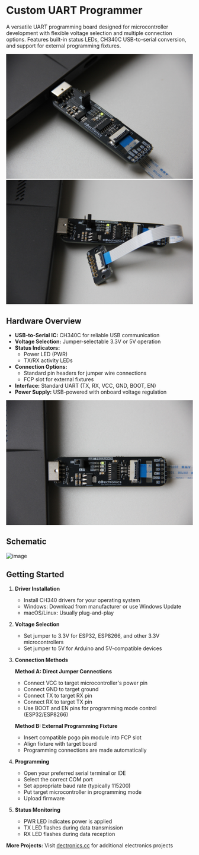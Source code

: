 # Custom UART Programmer

A versatile UART programming board designed for microcontroller development with flexible voltage selection and multiple connection options. Features built-in status LEDs, CH340C USB-to-serial conversion, and support for external programming fixtures.

![side](Images/side.JPG)
![side](Images/withPogo.JPG)

## **Hardware Overview**

- **USB-to-Serial IC:** CH340C for reliable USB communication
- **Voltage Selection:** Jumper-selectable 3.3V or 5V operation
- **Status Indicators:**
    - Power LED (PWR)
    - TX/RX activity LEDs
- **Connection Options:**
    - Standard pin headers for jumper wire connections
    - FCP slot for external fixtures
- **Interface:** Standard UART (TX, RX, VCC, GND, BOOT, EN)
- **Power Supply:** USB-powered with onboard voltage regulation

![top](Images/top.JPG)
## **Schematic**
<img width="3507" height="2480" alt="image" src="https://github.com/user-attachments/assets/544e5098-aa07-4d7e-8885-2351ea07217a" />

## **Getting Started**

1. **Driver Installation**
    
    - Install CH340 drivers for your operating system
    - Windows: Download from manufacturer or use Windows Update
    - macOS/Linux: Usually plug-and-play
2. **Voltage Selection**
    
    - Set jumper to 3.3V for ESP32, ESP8266, and other 3.3V microcontrollers
    - Set jumper to 5V for Arduino and 5V-compatible devices
3. **Connection Methods**
    
    **Method A: Direct Jumper Connections**
    
    - Connect VCC to target microcontroller's power pin
    - Connect GND to target ground
    - Connect TX to target RX pin
    - Connect RX to target TX pin
    - Use BOOT and EN pins for programming mode control (ESP32/ESP8266)
    
    **Method B: External Programming Fixture**
    
    - Insert compatible pogo pin module into FCP slot
    - Align fixture with target board
    - Programming connections are made automatically
4. **Programming**
    
    - Open your preferred serial terminal or IDE
    - Select the correct COM port
    - Set appropriate baud rate (typically 115200)
    - Put target microcontroller in programming mode
    - Upload firmware
5. **Status Monitoring**
    
    - PWR LED indicates power is applied
    - TX LED flashes during data transmission
    - RX LED flashes during data reception

**More Projects:** Visit [dectronics.cc](https://dectronics.cc/) for additional electronics projects
